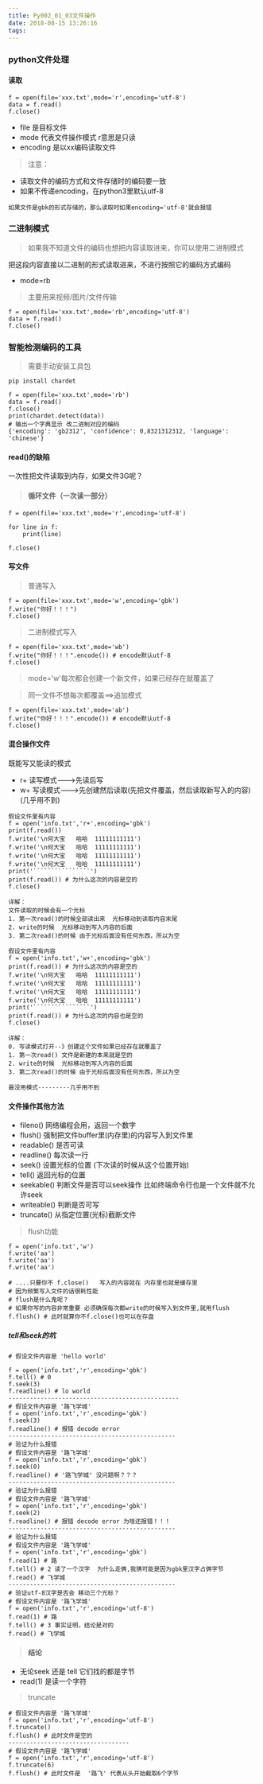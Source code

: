 ```yaml
---
title: Py002_01_03文件操作
date: 2018-08-15 13:26:16
tags: 
---
```


### python文件处理

#### 读取

```
f = open(file='xxx.txt',mode='r',encoding='utf-8')
data = f.read()
f.close()
```

- file 是目标文件
- mode 代表文件操作模式  r意思是只读
- encoding 是以xx编码读取文件

> 注意：

- 读取文件的编码方式和文件存储时的编码要一致
- 如果不传递encoding，在python3里默认utf-8

```
如果文件是gbk的形式存储的，那么读取时如果encoding='utf-8'就会报错
```

### 二进制模式

> 如果我不知道文件的编码也想把内容读取进来，你可以使用二进制模式

把这段内容直接以二进制的形式读取进来，不进行按照它的编码方式编码

- mode=rb

> 主要用来视频/图片/文件传输

```
f = open(file='xxx.txt',mode='rb',encoding='utf-8')
data = f.read()
f.close()
```

### 智能检测编码的工具

> 需要手动安装工具包

```
pip install chardet
```


```
f = open(file='xxx.txt',mode='rb')
data = f.read()
f.close()
print(chardet.detect(data))
# 输出一个字典显示 改二进制对应的编码
{'encoding': 'gb2312', 'confidence': 0,8321312312, 'language': 'chinese'}
```

#### read()的缺陷

一次性把文件读取到内存，如果文件3G呢？

> #### 循环文件（一次读一部分）

```
f = open(file='xxx.txt',mode='r',encoding='utf-8')

for line in f:
    print(line)

f.close()
```

#### 写文件

> 普通写入

```
f = open(file='xxx.txt',mode='w',encoding='gbk')
f.write("你好！！！")
f.close()
```

> 二进制模式写入

```
f = open(file='xxx.txt',mode='wb')
f.write("你好！！！".encode()) # encode默认utf-8
f.close()
```

> mode='w'每次都会创建一个新文件，如果已经存在就覆盖了

> 同一文件不想每次都覆盖==>追加模式

```
f = open(file='xxx.txt',mode='ab')
f.write("你好！！！".encode()) # encode默认utf-8
f.close()
```

#### 混合操作文件

既能写又能读的模式

- r+ 读写模式--->先读后写
- w+ 写读模式--->先创建然后读取(先把文件覆盖，然后读取新写入的内容)(几乎用不到)

```
假设文件里有内容
f = open('info.txt','r+',encoding='gbk')
print(f.read())
f.write('\n何大宝   哈哈  11111111111')
f.write('\n何大宝   哈哈  11111111111')
f.write('\n何大宝   哈哈  11111111111')
f.write('\n何大宝   哈哈  11111111111')
print('````````````````')
print(f.read()) # 为什么这次的内容是空的
f.close()

详解：
文件读取的时候会有一个光标
1. 第一次read()的时候全部读出来  光标移动到读取内容末尾
2. write的时候  光标移动到写入内容的后面
3. 第二次read()的时候 由于光标后面没有任何东西，所以为空
```

```
假设文件里有内容
f = open('info.txt','w+',encoding='gbk')
print(f.read()) # 为什么这次的内容是空的
f.write('\n何大宝   哈哈  11111111111')
f.write('\n何大宝   哈哈  11111111111')
f.write('\n何大宝   哈哈  11111111111')
f.write('\n何大宝   哈哈  11111111111')
print('````````````````')
print(f.read()) # 为什么这次的内容也是空的
f.close()

详解：
0. 写读模式打开--》创建这个文件如果已经存在就覆盖了
1. 第一次read() 文件是新建的本来就是空的
2. write的时候  光标移动到写入内容的后面
3. 第二次read()的时候 由于光标后面没有任何东西，所以为空

最没用模式---------几乎用不到
```

#### 文件操作其他方法

- fileno() 网络编程会用，返回一个数字
- flush() 强制把文件buffer里(内存里)的内容写入到文件里
- readable() 是否可读
- readline() 每次读一行
- seek() 设置光标的位置 (下次读的时候从这个位置开始)
- tell() 返回光标的位置
- seekable() 判断文件是否可以seek操作 比如终端命令行也是一个文件就不允许seek
- writeable() 判断是否可写
- truncate() 从指定位置(光标)截断文件

> flush功能

```
f = open('info.txt','w')
f.write('aa')
f.write('aa')
f.write('aa')

# ....只要你不 f.close()   写入的内容就在 内存里也就是缓存里
# 因为频繁写入文件的话很耗性能
# flush是什么鬼呢？
# 如果你写的内容非常重要 必须确保每次都write的时候写入到文件里,就用flush
f.flush() # 此时就算你不f.close()也可以在存盘
```

##### tell和seek的坑

```
# 假设文件内容是 'hello world'

f = open('info.txt','r',encoding='gbk')
f.tell() # 0
f.seek(3) 
f.readline() # lo world
------------------------------------------------
# 假设文件内容是 '路飞学城'
f = open('info.txt','r',encoding='gbk')
f.seek(3)
f.readline() # 报错 decode error
-----------------------------------------------
# 验证为什么报错
# 假设文件内容是 '路飞学城'
f = open('info.txt','r',encoding='gbk')
f.seek(0)
f.readline() # '路飞学城' 没问题啊？？？
-----------------------------------------------
# 验证为什么报错
# 假设文件内容是 '路飞学城'
f = open('info.txt','r',encoding='gbk')
f.seek(2)
f.readline() # 报错 decode error 为啥还报错！！！
-----------------------------------------------
# 验证为什么报错
# 假设文件内容是 '路飞学城'
f = open('info.txt','r',encoding='gbk')
f.read(1) # 路
f.tell() # 2 读了一个汉字  为什么走俩,我猜可能是因为gbk里汉字占俩字节
f.read() # 飞学城
-----------------------------------------------
# 验证utf-8汉字是否会 移动三个光标？
# 假设文件内容是 '路飞学城'
f = open('info.txt','r',encoding='utf-8')
f.read(1) # 路
f.tell() # 3 事实证明，结论是对的
f.read() # 飞学城
```

> #### 结论

- 无论seek 还是 tell 它们找的都是字节
- read(1) 是读一个字符

> truncate

```
# 假设文件内容是 '路飞学城'
f = open('info.txt','r',encoding='utf-8')
f.truncate() 
f.flush() # 此时文件是空的
----------------------------------
# 假设文件内容是 '路飞学城'
f = open('info.txt','r',encoding='utf-8')
f.truncate(6) 
f.flush() # 此时文件是  '路飞' 代表从头开始截取6个字节
```